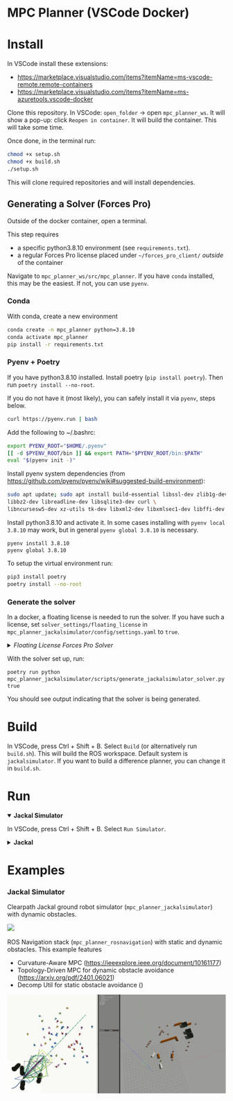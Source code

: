 # MPC Planner (VSCode Docker)



# Install
In VSCode install these extensions:

- https://marketplace.visualstudio.com/items?itemName=ms-vscode-remote.remote-containers
- https://marketplace.visualstudio.com/items?itemName=ms-azuretools.vscode-docker

Clone this repository. In VSCode: `open_folder` -> open `mpc_planner_ws`. It will show a pop-up: click `Reopen in container`. It will build the container. This will take some time.

Once done, in the terminal run:

```bash
chmod +x setup.sh
chmod +x build.sh
./setup.sh
```

This will clone required repositories and will install dependencies.

## Generating a Solver (Forces Pro)
Outside of the docker container, open a terminal. 

This step requires 

- a specific python3.8.10 environment (see `requirements.txt`). 
- a regular Forces Pro license placed under `~/forces_pro_client/` *outside* of the container

Navigate to `mpc_planner_ws/src/mpc_planner`. If you have `conda` installed, this may be the easiest. If not, you can use `pyenv`.

### Conda
With conda, create a new environment

```bash
conda create -n mpc_planner python=3.8.10
conda activate mpc_planner
pip install -r requirements.txt
```

### Pyenv + Poetry
If you have python3.8.10 installed. Install poetry (`pip install poetry`). Then run `poetry install --no-root`.

If you do not have it (most likely), you can safely install it via `pyenv`, steps below.

```bash
curl https://pyenv.run | bash
```


Add the following to ~/.bashrc:

```bash
export PYENV_ROOT="$HOME/.pyenv"
[[ -d $PYENV_ROOT/bin ]] && export PATH="$PYENV_ROOT/bin:$PATH"
eval "$(pyenv init -)"
```

Install pyenv system dependencies (from https://github.com/pyenv/pyenv/wiki#suggested-build-environment):

```bash
sudo apt update; sudo apt install build-essential libssl-dev zlib1g-dev \
libbz2-dev libreadline-dev libsqlite3-dev curl \
libncursesw5-dev xz-utils tk-dev libxml2-dev libxmlsec1-dev libffi-dev liblzma-dev
```

Install python3.8.10 and activate it. In some cases installing with `pyenv local 3.8.10` may work, but in general `pyenv global 3.8.10` is necessary.

```
pyenv install 3.8.10
pyenv global 3.8.10
```

To setup the virtual environment run:

```bash
pip3 install poetry
poetry install --no-root
```

### Generate the solver
In a docker, a floating license is needed to run the solver. If you have such a license, set `solver_settings/floating_license` in `mpc_planner_jackalsimulator/config/settings.yaml` to `true`. 

<details>
    <summary><i>Floating License Forces Pro Solver</i></summary>

Go to my.embotech.com, log in to your account. Click on a license -> Download `Floating Licenses Proxy Standalone (Linux 64-bit) - FORCES PRO v5.1.0 onwards` -> unzip.

In the folder, `chmod +x forcespro_floating_licenses_proxy`. Then you can run the proxy with:
`./forcespro_floating_licenses_proxy`.

</details>

With the solver set up, run:

```
poetry run python mpc_planner_jackalsimulator/scripts/generate_jackalsimulator_solver.py true
```

You should see output indicating that the solver is being generated.





# Build
In VSCode, press Ctrl + Shift + B. Select `Build` (or alternatively run `build.sh`). This will build the ROS workspace. Default system is `jackalsimulator`. If you want to build a difference planner, you can change it in `build.sh`.

# Run

<details open>
    <summary><b>Jackal Simulator</b></summary>

In VSCode, press Ctrl + Shift + B. Select `Run Simulator`.
</details>

<details>
    <summary><b>Jackal</b></summary>

You need to configure the following:

- *Your IP:*. Run `ip a`, copy the ip address of your ethernet connection into `connect_to_jackal.sh` at `ROS_IP`. 
- *Which Jackal:* See the last line in `connect_to_jackal.sh`.
- *The ROS_MASTER_URI and ROS_IP:* Run `source connect_to_jackal.sh`

Finally, run the planner: `roslaunch mpc_planner_jackal ros1_jackal.launch`.

To change the detected obstacles, see `ros1_jackal.launch`.
</details>

# Examples

### Jackal Simulator
Clearpath Jackal ground robot simulator  (`mpc_planner_jackalsimulator`) with dynamic obstacles.



<img src="docs/tmpc.gif" width="400">


ROS Navigation stack  (`mpc_planner_rosnavigation`) with static and dynamic obstacles. This example features
- Curvature-Aware MPC (https://ieeexplore.ieee.org/document/10161177)
- Topology-Driven MPC for dynamic obstacle avoidance (https://arxiv.org/pdf/2401.06021)
- Decomp Util for static obstacle avoidance ()

<img src="docs/rosnavigation.gif" width="800">



